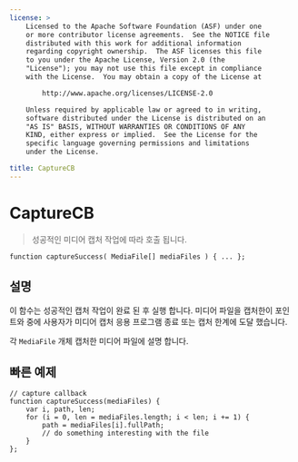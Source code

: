 ```yaml
---
license: >
    Licensed to the Apache Software Foundation (ASF) under one
    or more contributor license agreements.  See the NOTICE file
    distributed with this work for additional information
    regarding copyright ownership.  The ASF licenses this file
    to you under the Apache License, Version 2.0 (the
    "License"); you may not use this file except in compliance
    with the License.  You may obtain a copy of the License at

        http://www.apache.org/licenses/LICENSE-2.0

    Unless required by applicable law or agreed to in writing,
    software distributed under the License is distributed on an
    "AS IS" BASIS, WITHOUT WARRANTIES OR CONDITIONS OF ANY
    KIND, either express or implied.  See the License for the
    specific language governing permissions and limitations
    under the License.

title: CaptureCB
---
```


# CaptureCB

> 성공적인 미디어 캡처 작업에 따라 호출 됩니다.

    function captureSuccess( MediaFile[] mediaFiles ) { ... };
    

## 설명

이 함수는 성공적인 캡처 작업이 완료 된 후 실행 합니다. 미디어 파일을 캡처한이 포인트와 중에 사용자가 미디어 캡처 응용 프로그램 종료 또는 캡처 한계에 도달 했습니다.

각 `MediaFile` 개체 캡처한 미디어 파일에 설명 합니다.

## 빠른 예제

    // capture callback
    function captureSuccess(mediaFiles) {
        var i, path, len;
        for (i = 0, len = mediaFiles.length; i < len; i += 1) {
            path = mediaFiles[i].fullPath;
            // do something interesting with the file
        }
    };